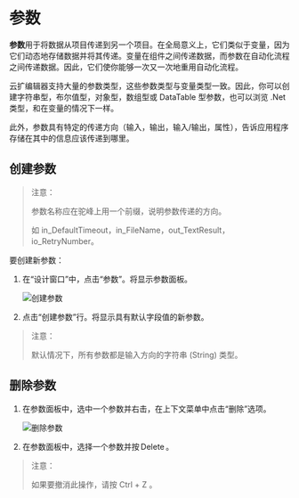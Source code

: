 # 参数 
**参数**用于将数据从项目传递到另一个项目。在全局意义上，它们类似于变量，因为它们动态地存储数据并将其传递。变量在组件之间传递数据，而参数在自动化流程之间传递数据。因此，它们使你能够一次又一次地重用自动化流程。 

云扩编辑器支持大量的参数类型，这些参数类型与变量类型一致。因此，你可以创建字符串型，布尔值型，对象型，数组型或 DataTable 型参数，也可以浏览 .Net 类型，和在变量的情况下一样。 

此外，参数具有特定的传递方向（输入，输出，输入/输出，属性），告诉应用程序存储在其中的信息应该传递到哪里。

## 创建参数 
>注意： 
> 
>参数名称应在驼峰上用一个前缀，说明参数传递的方向。 
> 
>如 in_DefaultTimeout，in_FileName，out_TextResult，io_RetryNumber。

要创建新参数： 

1. 在“设计窗口”中，点击“参数”。将显示参数面板。 

    ![创建参数](https://docimages.blob.core.chinacloudapi.cn/images/Studio/Argument/argumentPanel-createArgument.png)

2. 点击“创建参数”行。将显示具有默认字段值的新参数。 

>注意：   
> 
>默认情况下，所有参数都是输入方向的字符串 (String) 类型。  

## 删除参数 
1.  在参数面板中，选中一个参数并右击，在上下文菜单中点击“删除”选项。 

    ![删除参数](https://docimages.blob.core.chinacloudapi.cn/images/Studio/Argument/deleteArgument.png)

2. 在参数面板中，选择一个参数并按 Delete 。 

>  注意： 
> 
>  如果要撤消此操作，请按 Ctrl + Z 。 

